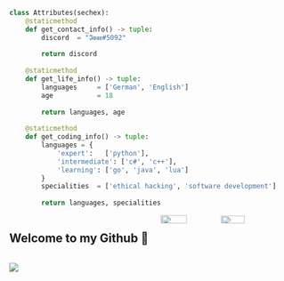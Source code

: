 ```python
class Attributes(sechex):
	@staticmethod
	def get_contact_info() -> tuple:
	    discord  = "𝕴𝖛𝖆𝖗#5092"
	    
	    return discord
	
	@staticmethod
	def get_life_info() -> tuple:
		languages     = ['German', 'English']
		age           = 18
		
		return languages, age
	
	@staticmethod
	def get_coding_info() -> tuple:
		languages = {
			'expert':   ['python'],
			'intermediate': ['c#', 'c++'],
			'learning': ['go', 'java', 'lua']
		}
		specialities  = ['ethical hacking', 'software development']
		
		return languages, specialities
```



<div style="display: flex; flex-wrap: wrap; justify-content: space-between;">
  <h2>Welcome to my Github 👋</h2>
  <div style="width: 46%;">
    <img width="45%" src="https://github-readme-stats.vercel.app/api?username=SecHex&show_icons=true&theme=dark" />
    <img width="43%" src="https://github-readme-stats.vercel.app/api/top-langs/?username=SecHex&theme=dark&layout=compact" />
  </div>
</div>

![](https://komarev.com/ghpvc/?username=SecHex&color=grey)










